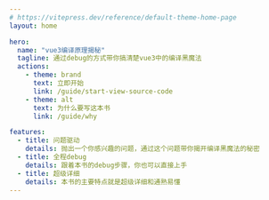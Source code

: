 ```yaml
---
# https://vitepress.dev/reference/default-theme-home-page
layout: home

hero:
  name: "vue3编译原理揭秘"
  tagline: 通过debug的方式带你搞清楚vue3中的编译黑魔法
  actions:
    - theme: brand
      text: 立即开始
      link: /guide/start-view-source-code
    - theme: alt
      text: 为什么要写这本书
      link: /guide/why

features:
  - title: 问题驱动
    details: 抛出一个你感兴趣的问题，通过这个问题带你揭开编译黑魔法的秘密
  - title: 全程debug
    details: 跟着本书的debug步骤，你也可以直接上手
  - title: 超级详细
    details: 本书的主要特点就是超级详细和通熟易懂
---
```


